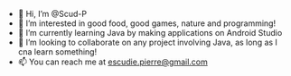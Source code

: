 - 👋 Hi, I’m @Scud-P
- 👀 I’m interested in good food, good games, nature and programming!
- 🌱 I’m currently learning Java by making applications on Android Studio
- 💞️ I’m looking to collaborate on any project involving Java, as long as I cna learn something!
- 📫 You can reach me at escudie.pierre@gmail.com

<!---
Scud-P/Scud-P is a ✨ special ✨ repository because its `README.md` (this file) appears on your GitHub profile.
You can click the Preview link to take a look at your changes.
--->

